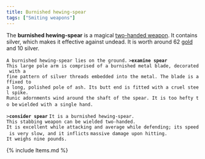 ```yaml
---
title: Burnished hewing-spear
tags: ["Smiting weapons"]
---
```

The **burnished hewing-spear** is a magical [two-handed
weapon](two-handed_weapon "wikilink"). It contains silver, which makes
it effective against undead. It is worth around 62
[gold](gold "wikilink") and 10 silver.

`A burnished hewing-spear lies on the ground.`
`>`**`examine spear`**
`This large pole arm is comprised of a burnished metal blade, decorated with a`
`fine pattern of silver threads embedded into the metal. The blade is affixed to`
`a long, polished pole of ash. Its butt end is fitted with a cruel steel spike.`
`Runic adornments wind around the shaft of the spear. It is too hefty to be`
`wielded with a single hand.`

`>`**`consider spear`**
`It is a burnished hewing-spear.`
`This stabbing weapon can be wielded two-handed.`
`It is excellent while attacking and average while defending; its speed is very slow, and it inflicts`
`massive damage upon hitting.`
`It weighs nine pounds.`

{% include Items.md %}
